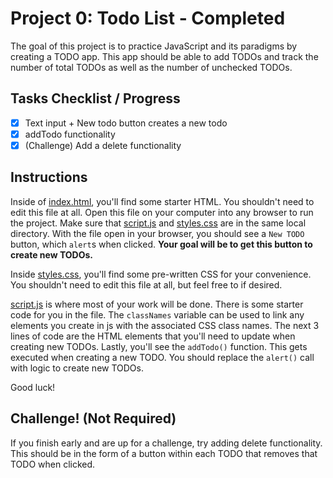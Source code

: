 

# Project 0: Todo List - Completed
The goal of this project is to practice JavaScript and its paradigms by creating
a TODO app. This app should be able to add TODOs and track the number of total
TODOs as well as the number of unchecked TODOs.

## Tasks Checklist / Progress
- [x] Text input +  New todo button creates a new todo
- [x] addTodo functionality
- [x] (Challenge) Add a delete functionality

## Instructions
Inside of [index.html](index.html), you'll find some starter HTML. You shouldn't
need to edit this file at all. Open this file on your computer into any browser
to run the project. Make sure that [script.js](script.js) and [styles.css](styles.css)
are in the same local directory. With the file open in your browser, you should
see a `New TODO` button, which `alert`s when clicked. **Your goal will be to get
this button to create new TODOs.**

Inside [styles.css](styles.css), you'll find some pre-written CSS for your
convenience. You shouldn't need to edit this file at all, but feel free to if
desired.

[script.js](script.js) is where most of your work will be done. There is some
starter code for you in the file. The `classNames` variable can be used to link
any elements you create in js with the associated CSS class names. The next 3
lines of code are the HTML elements that you'll need to update when creating new
TODOs. Lastly, you'll see the `addTodo()` function. This gets executed when
creating a new TODO. You should replace the `alert()` call with logic to create
new TODOs.

Good luck!

## Challenge! (Not Required)
If you finish early and are up for a challenge, try adding delete functionality.
This should be in the form of a button within each TODO that removes that TODO
when clicked. 


